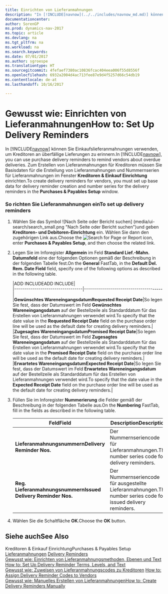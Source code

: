 ```yaml
---
title: Einrichten von Lieferanmahnungen
description: "In [!INCLUDE[navnow](../../includes/navnow_md.md)] können Sie Einkaufslieferanmahnungen verwenden, um Kreditoren an überfällige Lieferungen zu erinnern. Zum Erstellen von Lieferanmahnungen für Kreditoren müssen Sie Basisdaten für die Erstellung von Lieferanmahnungen und Nummernserien für Lieferanmahnungen im Fenster **Kreditoren & Einkauf Einrichtung** einrichten."
documentationcenter: 
author: SorenGP
ms.prod: dynamics-nav-2017
ms.topic: article
ms.devlang: na
ms.tgt_pltfrm: na
ms.workload: na
ms.search.keywords: 
ms.date: 07/01/2017
ms.author: sgroespe
ms.translationtype: HT
ms.sourcegitcommit: 4fefaef7380ac10836fcac404eea006f55d8556f
ms.openlocfilehash: 6932a2004d4ac713fee87e9d4f5257d66c54db19
ms.contentlocale: de-at
ms.lasthandoff: 10/16/2017

---
```

# <a name="how-to-set-up-delivery-reminders"></a><span data-ttu-id="c0131-104">Gewusst wie: Einrichten von Lieferanmahnungen</span><span class="sxs-lookup"><span data-stu-id="c0131-104">How to: Set Up Delivery Reminders</span></span>
<span data-ttu-id="c0131-105">In [!INCLUDE[navnow](../../includes/navnow_md.md)] können Sie Einkaufslieferanmahnungen verwenden, um Kreditoren an überfällige Lieferungen zu erinnern.</span><span class="sxs-lookup"><span data-stu-id="c0131-105">In [!INCLUDE[navnow](../../includes/navnow_md.md)], you can use purchase delivery reminders to remind vendors about overdue deliveries.</span></span> <span data-ttu-id="c0131-106">Zum Erstellen von Lieferanmahnungen für Kreditoren müssen Sie Basisdaten für die Erstellung von Lieferanmahnungen und Nummernserien für Lieferanmahnungen im Fenster **Kreditoren & Einkauf Einrichtung** einrichten.</span><span class="sxs-lookup"><span data-stu-id="c0131-106">To create delivery reminders for vendors, you must set up base data for delivery reminder creation and number series for the delivery reminders in the **Purchases & Payables Setup** window.</span></span>  
  
### <a name="to-set-up-delivery-reminders"></a><span data-ttu-id="c0131-107">So richten Sie Lieferanmahnungen ein</span><span class="sxs-lookup"><span data-stu-id="c0131-107">To set up delivery reminders</span></span>  
  
1.  <span data-ttu-id="c0131-108">Wählen Sie das Symbol ![Nach Seite oder Bericht suchen] (media/ui-search/search_small.png "Nach Seite oder Bericht  suchen")und geben **Kreditoren- und Debitoren-Einrichtung** ein. Wählen Sie dann den zugehörigen Link aus.</span><span class="sxs-lookup"><span data-stu-id="c0131-108">Choose the ![Search for Page or Report](media/ui-search/search_small.png "Search for Page or Report icon") icon, enter **Purchases & Payables Setup**, and then choose the related link.</span></span>  
  
2.  <span data-ttu-id="c0131-109">Legen Sie im Inforegister **Allgemein** im Feld **Standard Lief.-Mahn. Datumsfeld** eine der folgenden Optionen gemäß der Beschreibung in der folgenden Tabelle fest.</span><span class="sxs-lookup"><span data-stu-id="c0131-109">On the **General** FastTab, in the **Default Del. Rem. Date Field** field, specify one of the following options as described in the following table.</span></span>  
  
    |<span data-ttu-id="c0131-110">ADD INCLUDE<!--[!INCLUDE[bp_tableoption](../../includes/bp_tabledescription_md.md)]--></span><span class="sxs-lookup"><span data-stu-id="c0131-110">ADD INCLUDE<!--[!INCLUDE[bp_tableoption](../../includes/bp_tabledescription_md.md)]--></span></span>|  
    |----------------------------------|---------------------------------------|  
    |<span data-ttu-id="c0131-111">**Gewünschtes Wareneingangsdatum**</span><span class="sxs-lookup"><span data-stu-id="c0131-111">**Requested Receipt Date**</span></span>|<span data-ttu-id="c0131-112">So legen Sie fest, dass der Datumswert im Feld **Gewünschtes Wareneingangsdatum** auf der Bestellzeile als Standarddatum für das Erstellen von Lieferanmahnungen verwendet wird.</span><span class="sxs-lookup"><span data-stu-id="c0131-112">To specify that the date value in the **Requested Receipt Date** field on the purchase order line will be used as the default date for creating delivery reminders.</span></span>|  
    |<span data-ttu-id="c0131-113">**Zugesagtes Wareneingangsdatum**</span><span class="sxs-lookup"><span data-stu-id="c0131-113">**Promised Receipt Date**</span></span>|<span data-ttu-id="c0131-114">So legen Sie fest, dass der Datumswert im Feld **Zugesagtes Wareneingangsdatum** auf der Bestellzeile als Standarddatum für das Erstellen von Lieferanmahnungen verwendet wird.</span><span class="sxs-lookup"><span data-stu-id="c0131-114">To specify that the date value in the **Promised Receipt Date** field on the purchase order line will be used as the default date for creating delivery reminders.</span></span>|  
    |<span data-ttu-id="c0131-115">**Erwartetes Wareneingangsdatum**</span><span class="sxs-lookup"><span data-stu-id="c0131-115">**Expected Receipt Date**</span></span>|<span data-ttu-id="c0131-116">So legen Sie fest, dass der Datumswert im Feld **Erwartetes Wareneingangsdatum** auf der Bestellzeile als Standarddatum für das Erstellen von Lieferanmahnungen verwendet wird.</span><span class="sxs-lookup"><span data-stu-id="c0131-116">To specify that the date value in the **Expected Receipt Date** field on the purchase order line will be used as the default date for creating delivery reminders.</span></span>|  
  
3.  <span data-ttu-id="c0131-117">Füllen Sie im Inforegister **Nummerierung** die Felder gemäß der Beschreibung in der folgenden Tabelle aus.</span><span class="sxs-lookup"><span data-stu-id="c0131-117">On the **Numbering** FastTab, fill in the fields as described in the following table.</span></span>  
  
    |<span data-ttu-id="c0131-118">Feld</span><span class="sxs-lookup"><span data-stu-id="c0131-118">Field</span></span>|<span data-ttu-id="c0131-119">Description</span><span class="sxs-lookup"><span data-stu-id="c0131-119">Description</span></span>|  
    |---------------------------------|---------------------------------------|  
    |<span data-ttu-id="c0131-120">**Lieferanmahnungsnummern**</span><span class="sxs-lookup"><span data-stu-id="c0131-120">**Delivery Reminder Nos.**</span></span>|<span data-ttu-id="c0131-121">Der Nummernseriencode für Lieferanmahnungen.</span><span class="sxs-lookup"><span data-stu-id="c0131-121">The number series code for delivery reminders.</span></span>|  
    |<span data-ttu-id="c0131-122">**Reg. Lieferanmahnungsnummern**</span><span class="sxs-lookup"><span data-stu-id="c0131-122">**Issued Delivery Reminder Nos.**</span></span>|<span data-ttu-id="c0131-123">Der Nummernseriencode für ausgestellte Lieferanmahnungen.</span><span class="sxs-lookup"><span data-stu-id="c0131-123">The number series code for issued delivery reminders.</span></span>|  
  
4.  <span data-ttu-id="c0131-124">Wählen Sie die Schaltfläche **OK**.</span><span class="sxs-lookup"><span data-stu-id="c0131-124">Choose the **OK** button.</span></span>  
  
## <a name="see-also"></a><span data-ttu-id="c0131-125">Siehe auch</span><span class="sxs-lookup"><span data-stu-id="c0131-125">See Also</span></span>  
 <span data-ttu-id="c0131-126">Kreditoren & Einkauf Einrichtung</span><span class="sxs-lookup"><span data-stu-id="c0131-126">Purchases & Payables Setup</span></span>   
 <span data-ttu-id="c0131-127">[Lieferanmahnungen](delivery-reminders.md) </span><span class="sxs-lookup"><span data-stu-id="c0131-127">[Delivery Reminders](delivery-reminders.md) </span></span>  
 <span data-ttu-id="c0131-128">[Gewusst wie: Einrichten von Lieferanmahnungsmethoden, Ebenen und Text](how-to-set-up-delivery-reminder-terms-levels-and-text.md) </span><span class="sxs-lookup"><span data-stu-id="c0131-128">[How to: Set Up Delivery Reminder Terms, Levels, and Text](how-to-set-up-delivery-reminder-terms-levels-and-text.md) </span></span>  
 <span data-ttu-id="c0131-129">[Gewusst wie: Zuweisen von Lieferanmahnungscodes zu Kreditoren](how-to-assign-delivery-reminder-codes-to-vendors.md) </span><span class="sxs-lookup"><span data-stu-id="c0131-129">[How to: Assign Delivery Reminder Codes to Vendors](how-to-assign-delivery-reminder-codes-to-vendors.md) </span></span>  
 [<span data-ttu-id="c0131-130">Gewusst wie: Manuelles Erstellen von Lieferanmahnungen</span><span class="sxs-lookup"><span data-stu-id="c0131-130">How to: Create Delivery Reminders Manually</span></span>](how-to-create-delivery-reminders-manually.md)
